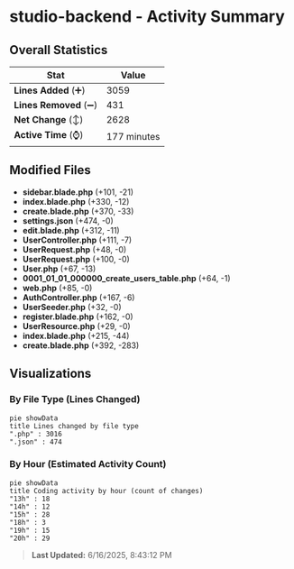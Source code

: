 # studio-backend - Activity Summary 

## Overall Statistics

| Stat                   | Value                                                             |
| ---------------------- | ----------------------------------------------------------------- |
| **Lines Added** (➕)   | 3059                                          |
| **Lines Removed** (➖) | 431                                        |
| **Net Change** (↕)    | 2628                |
| **Active Time** (⌚)   | 177 minutes |


## Modified Files
- **sidebar.blade.php** (+101, -21)
- **index.blade.php** (+330, -12)
- **create.blade.php** (+370, -33)
- **settings.json** (+474, -0)
- **edit.blade.php** (+312, -11)
- **UserController.php** (+111, -7)
- **UserRequest.php** (+48, -0)
- **UserRequest.php** (+100, -0)
- **User.php** (+67, -13)
- **0001_01_01_000000_create_users_table.php** (+64, -1)
- **web.php** (+85, -0)
- **AuthController.php** (+167, -6)
- **UserSeeder.php** (+32, -0)
- **register.blade.php** (+162, -0)
- **UserResource.php** (+29, -0)
- **index.blade.php** (+215, -44)
- **create.blade.php** (+392, -283)

## Visualizations

### By File Type (Lines Changed)

```mermaid
pie showData
title Lines changed by file type
".php" : 3016
".json" : 474
```

### By Hour (Estimated Activity Count)

```mermaid
pie showData
title Coding activity by hour (count of changes)
"13h" : 18
"14h" : 12
"15h" : 28
"18h" : 3
"19h" : 15
"20h" : 29
```


> **Last Updated:** 6/16/2025, 8:43:12 PM